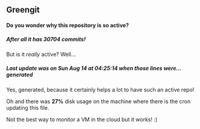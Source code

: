 ## Greengit

#### Do you wonder why this repository is so active?

##### After all it has 30704 commits!

But is it *really* active? Well...

##### Last update was on Sun Aug 14 at 04:25:14 when those lines were... generated

Yes, generated, because it certainly helps a lot to have such an active repo!

Oh and there was **27%** disk usage on the machine
where there is the cron updating this file.

Not the best way to monitor a VM in the cloud but it works! :)

